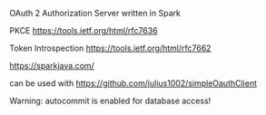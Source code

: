 OAuth 2 Authorization Server written in Spark

PKCE https://tools.ietf.org/html/rfc7636

Token Introspection https://tools.ietf.org/html/rfc7662

https://sparkjava.com/

can be used with https://github.com/julius1002/simpleOauthClient

Warning: autocommit is enabled for database access!
